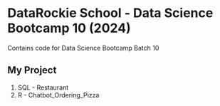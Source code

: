 # DataRockie School - Data Science Bootcamp 10 (2024)
Contains code for Data Science Bootcamp Batch 10

## My Project
1. SQL - Restaurant
2. R - Chatbot_Ordering_Pizza
   
